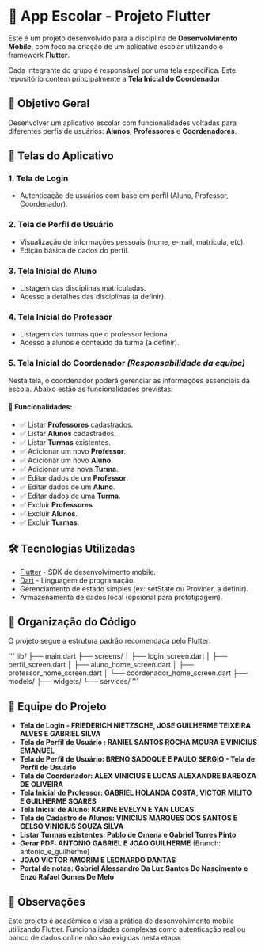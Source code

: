 # 📱 App Escolar - Projeto Flutter

Este é um projeto desenvolvido para a disciplina de **Desenvolvimento Mobile**, com foco na criação de um aplicativo escolar utilizando o framework **Flutter**.

Cada integrante do grupo é responsável por uma tela específica. Este repositório contém principalmente a **Tela Inicial do Coordenador**.

## 🚀 Objetivo Geral

Desenvolver um aplicativo escolar com funcionalidades voltadas para diferentes perfis de usuários: **Alunos**, **Professores** e **Coordenadores**.

## 🧩 Telas do Aplicativo

### 1. Tela de Login
- Autenticação de usuários com base em perfil (Aluno, Professor, Coordenador).

### 2. Tela de Perfil de Usuário
- Visualização de informações pessoais (nome, e-mail, matrícula, etc).
- Edição básica de dados do perfil.

### 3. Tela Inicial do Aluno
- Listagem das disciplinas matriculadas.
- Acesso a detalhes das disciplinas (a definir).

### 4. Tela Inicial do Professor
- Listagem das turmas que o professor leciona.
- Acesso a alunos e conteúdo da turma (a definir).

### 5. Tela Inicial do Coordenador *(Responsabilidade da equipe)*
Nesta tela, o coordenador poderá gerenciar as informações essenciais da escola. Abaixo estão as funcionalidades previstas:

#### 📌 Funcionalidades:
- ✅ Listar **Professores** cadastrados.
- ✅ Listar **Alunos** cadastrados.
- ✅ Listar **Turmas** existentes.
- ✅ Adicionar um novo **Professor**.
- ✅ Adicionar um novo **Aluno**.
- ✅ Adicionar uma nova **Turma**.
- ✅ Editar dados de um **Professor**.
- ✅ Editar dados de um **Aluno**.
- ✅ Editar dados de uma **Turma**.
- ✅ Excluir **Professores**.
- ✅ Excluir **Alunos**.
- ✅ Excluir **Turmas**.

## 🛠 Tecnologias Utilizadas

- [Flutter](https://flutter.dev/) - SDK de desenvolvimento mobile.
- [Dart](https://dart.dev/) - Linguagem de programação.
- Gerenciamento de estado simples (ex: setState ou Provider, a definir).
- Armazenamento de dados local (opcional para prototipagem).

## 🔖 Organização do Código

O projeto segue a estrutura padrão recomendada pelo Flutter:

'''
lib/
├── main.dart
├── screens/
│ ├── login_screen.dart
│ ├── perfil_screen.dart
│ ├── aluno_home_screen.dart
│ ├── professor_home_screen.dart
│ └── coordenador_home_screen.dart
├── models/
├── widgets/
└── services/
'''

## 👥 Equipe do Projeto




- **Tela de Login - FRIEDERICH NIETZSCHE, JOSE GUILHERME TEIXEIRA ALVES E GABRIEL SILVA**
- **Tela de Perfil de Usuário : RANIEL SANTOS ROCHA MOURA E VINICIUS EMANUEL**
- **Tela de Perfil de Usuário: BRENO SADOQUE E PAULO SERGIO - Tela de Perfil de Usuário**
- **Tela de Coordenador: ALEX VINICIUS E LUCAS ALEXANDRE BARBOZA DE OLIVEIRA**
- **Tela Inicial de Professor: GABRIEL HOLANDA COSTA, VICTOR MILITO E GUILHERME SOARES**
- **Tela Inicial de Aluno: KARINE EVELYN E YAN LUCAS**
- **Tela de Cadastro de Alunos: VINICIUS MARQUES DOS SANTOS E CELSO VINICIUS SOUZA SILVA**
- **Listar **Turmas** existentes: Pablo de Omena e Gabriel Torres Pinto**
- **Gerar PDF: ANTONIO GABRIEL E JOAO GUILHERME** (Branch: antonio_e_guilherme) 
- **JOAO VICTOR AMORIM E LEONARDO DANTAS**
- **Portal de notas: Gabriel Alessandro Da Luz Santos Do Nascimento e Enzo Rafael Gomes De Melo**


    


## 📌 Observações

Este projeto é acadêmico e visa a prática de desenvolvimento mobile utilizando Flutter. Funcionalidades complexas como autenticação real ou banco de dados online não são exigidas nesta etapa.


